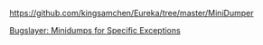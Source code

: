 https://github.com/kingsamchen/Eureka/tree/master/MiniDumper

[Bugslayer: Minidumps for Specific Exceptions](https://docs.microsoft.com/en-us/archive/msdn-magazine/2006/november/bugslayer-minidumps-for-specific-exceptions)

